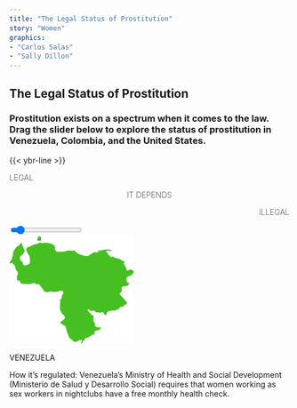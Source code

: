 ```yaml
---
title: "The Legal Status of Prostitution"
story: "Women"
graphics:
- "Carlos Salas"
- "Sally Dillon"
---
```


<section class="interactive" id="womenSlider">
  <h2 class="interactive__title">The Legal Status of Prostitution</h2>
  <h3 class="interactive__subhead">Prostitution exists on a spectrum when it comes to the law. Drag the slider below to explore the status of prostitution in Venezuela, Colombia, and the United States. </h3>
 {{< ybr-line >}}

 <div id="slidecontainer">
   <div class="sliderlabels">
     <p style="text-align:left;font-weight:200;" id="legal">LEGAL</p>
     <p style="text-align:center;font-weight:200;" id="depends">IT DEPENDS</p>
     <p style="text-align:right;font-weight:200;" id="illegal">ILLEGAL</p>
  </div>
   <input type="range" min="1" max="100" value="10" class="slider" id="myRange">
   <div id="category">
     <div class='laws'>
       <div class='map'>
         <img src='/story5/assets/venezuela.png'>
         <p>VENEZUELA</p>
       </div>
       <div class='desc'>How it’s regulated: Venezuela’s Ministry of Health and Social Development (Ministerio de Salud y Desarrollo Social) requires that women working as sex workers in nightclubs have a free monthly health check.</div>
     </div>
   </div>
 </div>

</section>
